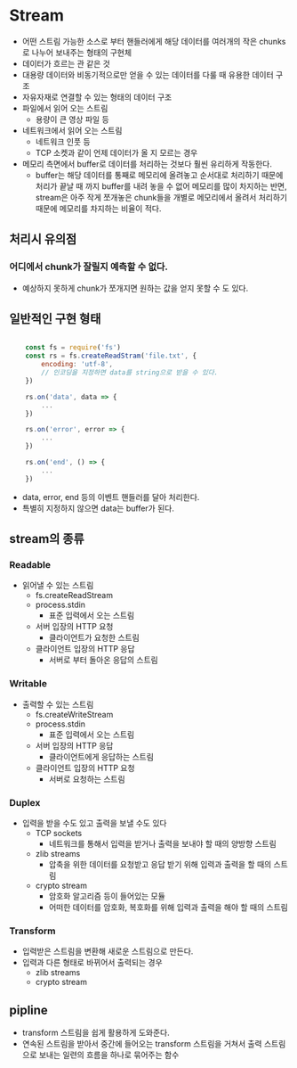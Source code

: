 # Stream
- 어떤 스트림 가능한 소스로 부터 핸들러에게 해당 데이터를 여러개의 작은 chunks로 나누어 보내주는 형태의 구현체
- 데이터가 흐르는 관 같은 것
- 대용량 데이터와 비동기적으로만 얻을 수 있는 데이터를 다룰 때 유용한 데이터 구조
- 자유자재로 연결할 수 있는 형태의 데이터 구조
- 파일에서 읽어 오는 스트림
  - 용량이 큰 영상 파일 등
- 네트워크에서 읽어 오는 스트림
  - 네트워크 인풋 등
  - TCP 소켓과 같이 언제 데이터가 올 지 모르는 경우
- 메모리 측면에서 buffer로 데이터를 처리하는 것보다 훨씬 유리하게 작동한다.
  - buffer는 해당 데이터를 통째로 메모리에 올려놓고 순서대로 처리하기 때문에 처리가 끝날 때 까지 buffer를 내려 놓을 수 없어 메모리를 많이 차지하는 반면, stream은 아주 작게 쪼개놓은 chunk들을 개별로 메모리에서 올려서 처리하기 때문에 메모리를 차지하는 비율이 적다.

## 처리시 유의점
### 어디에서 chunk가 잘릴지 예측할 수 없다.
- 예상하지 못하게 chunk가 쪼개지면 원하는 값을 얻지 못할 수 도 있다.

## 일반적인 구현 형태
```js

    const fs = require('fs')
    const rs = fs.createReadStram('file.txt', {
        encoding: 'utf-8',
        // 인코딩을 지정하면 data를 string으로 받을 수 있다.
    })

    rs.on('data', data => {
        ...
    })

    rs.on('error', error => {
        ...
    })

    rs.on('end', () => {
        ...
    })

```
- data, error, end 등의 이벤트 핸들러를 달아 처리한다.
- 특별히 지정하지 않으면 data는 buffer가 된다.

## stream의 종류
### Readable
- 읽어낼 수 있는 스트림
  - fs.createReadStream
  - process.stdin 
    - 표준 입력에서 오는 스트림
  - 서버 입장의 HTTP 요청 
    - 클라이언트가 요청한 스트림
  - 클라이언트 입장의 HTTP 응답
    - 서버로 부터 돌아온 응답의 스트림

### Writable
- 출력할 수 있는 스트림
  - fs.createWriteStream
  - process.stdin 
    - 표준 입력에서 오는 스트림
  - 서버 입장의 HTTP 응답
    - 클라이언트에게 응답하는 스트림
  - 클라이언트 입장의 HTTP 요청
    - 서버로 요청하는 스트림

### Duplex
- 입력을 받을 수도 있고 출력을 보낼 수도 있다
  - TCP sockets
    - 네트워크를 통해서 입력을 받거나 출력을 보내야 할 때의 양방향 스트림
  - zlib streams
    - 압축을 위한 데이터를 요청받고 응답 받기 위해 입력과 출력을 할 때의 스트림
  - crypto stream
    - 암호화 알고리즘 등이 들어있는 모듈
    - 어떠한 데이터를 암호화, 복호화를 위해 입력과 출력을 해야 할 때의 스트림
  
### Transform
- 입력받은 스트림을 변환해 새로운 스트림으로 만든다.
- 입력과 다른 형태로 바뀌어서 출력되는 경우
  - zlib streams
  - crypto stream

## pipline
- transform 스트림을 쉽게 활용하게 도와준다.
- 연속된 스트림을 받아서 중간에 들어오는 transform 스트림을 거쳐서 출력 스트림으로 보내는 일련의 흐름을 하나로 묶어주는 함수